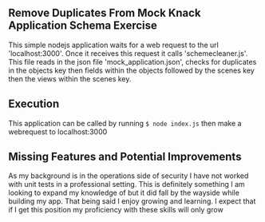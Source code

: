 ## Remove Duplicates From Mock Knack Application Schema Exercise

This simple nodejs application waits for a web request to the url 'localhost:3000'. Once it receives this request it calls 'schemecleaner.js'. This file reads in the json file 'mock_application.json', checks for duplicates in the objects key then fields within the objects followed by the scenes key then the views within the scenes key.

## Execution

This application can be called by running `$ node index.js` then make a webrequest to localhost:3000

## Missing Features and Potential Improvements

As my background is in the operations side of security I have not worked with unit tests in a professional setting. This is definitely something I am looking to expand my knowledge of but it did fall by the wayside while building my app. That being said I enjoy growing and learning. I expect that if I get this position my proficiency with these skills will only grow